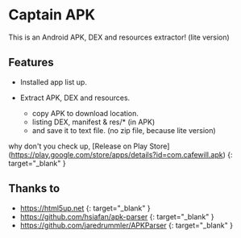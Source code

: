 # Captain APK

This is an Android APK, DEX and resources extractor! (lite version)

## Features

* Installed app list up.
* Extract APK, DEX and resources. 

    - copy APK to download location.
    - listing DEX, manifest & res/* (in APK) 
    - and save it to text file. (no zip file, because lite version)

why don't you check up,
[Release on Play Store] (https://play.google.com/store/apps/details?id=com.cafewill.apk) {: target="_blank" }

## Thanks to

* https://html5up.net {: target="_blank" }
* https://github.com/hsiafan/apk-parser {: target="_blank" } 
* https://github.com/jaredrummler/APKParser {: target="_blank" }
